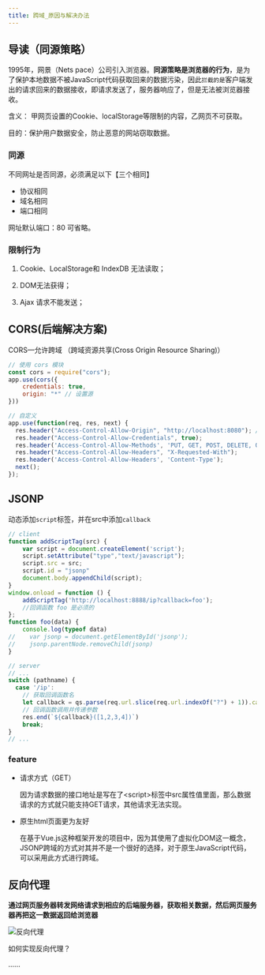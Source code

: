 ```yaml
---
title: 跨域_原因与解决办法
---
```


## 导读（同源策略）

1995年，网景（Nets pace）公司引入浏览器。**同源策略是浏览器的行为**，是为了保护本地数据不被JavaScript代码获取回来的数据污染，因此`拦截的是`客户端发出的请求回来的数据接收，即请求发送了，服务器响应了，但是无法被浏览器接收。

含义： 甲网页设置的Cookie、localStorage等限制的内容，乙网页不可获取。

目的：保护用户数据安全，防止恶意的网站窃取数据。

### 同源

不同网址是否同源，必须满足以下【三个相同】

- 协议相同
- 域名相同
- 端口相同

网址默认端口：80 可省略。

### 限制行为

1. Cookie、LocalStorage和 IndexDB 无法读取；
2. DOM无法获得；


3. Ajax 请求不能发送；

## CORS(后端解决方案)

 CORS—允许跨域 （跨域资源共享(Cross Origin Resource Sharing)）

```js
// 使用 cors 模块
const cors = require("cors");
app.use(cors({
    credentials: true,
    origin: "*" // 设置源
}))
```

````js
// 自定义
app.use(function(req, res, next) {
  res.header("Access-Control-Allow-Origin", "http://localhost:8080"); // 设置源
  res.header("Access-Control-Allow-Credentials", true);
  res.header('Access-Control-Allow-Methods', 'PUT, GET, POST, DELETE, OPTIONS');
  res.header("Access-Control-Allow-Headers", "X-Requested-With");
  res.header('Access-Control-Allow-Headers', 'Content-Type');
  next();
});
````

## JSONP

动态添加`script`标签，并在src中添加`callback`

```js
// client
function addScriptTag(src) {
    var script = document.createElement('script');
    script.setAttribute("type","text/javascript");
    script.src = src;
    script.id = "jsonp"
    document.body.appendChild(script);
}
window.onload = function () {
    addScriptTag('http://localhost:8888/ip?callback=foo');
    //回调函数 foo 是必须的
};
function foo(data) {
    console.log(typeof data)
//    var jsonp = document.getElementById('jsonp');
//    jsonp.parentNode.removeChild(jsonp)
}
```

```js
// server
// ...
switch (pathname) {
  case '/ip':
    // 获取回调函数名 
    let callback = qs.parse(req.url.slice(req.url.indexOf("?") + 1)).callback；
    // 回调函数调用并传递参数
    res.end(`${callback}([1,2,3,4])`) 
    break;
}
// ...
```

### feature

- 请求方式（GET）

  因为请求数据的接口地址是写在了\<script\>标签中src属性值里面，那么数据请求的方式就只能支持GET请求，其他请求无法实现。

- 原生html页面更为友好

  在基于Vue.js这种框架开发的项目中，因为其使用了虚拟化DOM这一概念，JSONP跨域的方式对其并不是一个很好的选择，对于原生JavaScript代码，可以采用此方式进行跨域。

## 反向代理

**通过网页服务器转发网络请求到相应的后端服务器，获取相关数据，然后网页服务器再把这一数据返回给浏览器**

![反向代理](http://dukangblog.top/img/reverse.proxy.jpg)

如何实现反向代理？

......